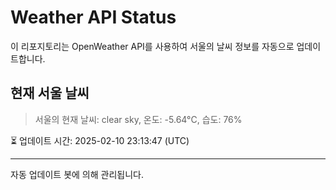 
# Weather API Status

이 리포지토리는 OpenWeather API를 사용하여 서울의 날씨 정보를 자동으로 업데이트합니다.

## 현재 서울 날씨
> 서울의 현재 날씨: clear sky, 온도: -5.64°C, 습도: 76%

⏳ 업데이트 시간: 2025-02-10 23:13:47 (UTC)

---
자동 업데이트 봇에 의해 관리됩니다.
